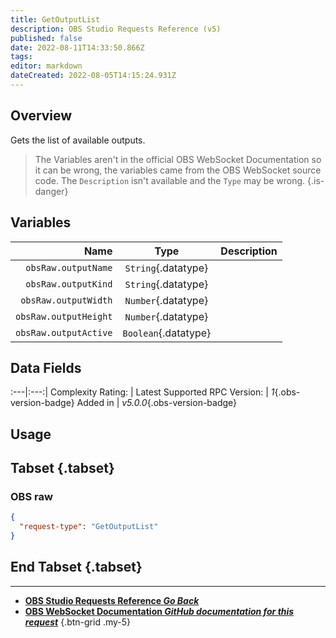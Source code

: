 ```yaml
---
title: GetOutputList
description: OBS Studio Requests Reference (v5)
published: false
date: 2022-08-11T14:33:50.866Z
tags: 
editor: markdown
dateCreated: 2022-08-05T14:15:24.931Z
---
```


## Overview
Gets the list of available outputs.

> The Variables aren't in the official OBS WebSocket Documentation so it can be wrong, the variables came from the OBS WebSocket source code. The `Description` isn't available and the `Type` may be wrong.
{.is-danger}

## Variables
Name | Type | Description | 
----:|:---------:|:------------|
`obsRaw.outputName` | `String`{.datatype} |
`obsRaw.outputKind` | `String`{.datatype} |
`obsRaw.outputWidth` | `Number`{.datatype} |
`obsRaw.outputHeight` | `Number`{.datatype} |
`obsRaw.outputActive` | `Boolean`{.datatype} |

## Data Fields
:---|:---:|
Complexity Rating: | <span class="stars stars--4"></span>
Latest Supported RPC Version: | *1*{.obs-version-badge}
Added in | *v5.0.0*{.obs-version-badge}

## Usage
## Tabset {.tabset}
### OBS raw
```json
{
  "request-type": "GetOutputList"
}
```
## End Tabset {.tabset}

---

- [<i class="mdi mdi-chevron-left"></i>**OBS Studio Requests Reference *Go Back***](/en/Broadcasters/OBS/Requests)
- [<i class="mdi mdi-github"></i> **OBS WebSocket Documentation *GitHub documentation for this request***](https://github.com/obsproject/obs-websocket/blob/master/docs/generated/protocol.md#getoutputlist)
{.btn-grid .my-5}